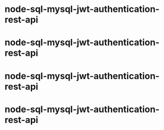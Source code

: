 # node-sql-mysql-jwt-authentication-rest-api
# node-sql-mysql-jwt-authentication-rest-api
# node-sql-mysql-jwt-authentication-rest-api
# node-sql-mysql-jwt-authentication-rest-api
